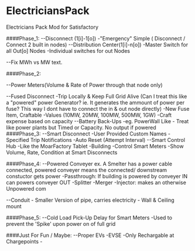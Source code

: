 # ElectriciansPack
Electricians Pack Mod for Satisfactory

####Phase_1:
  --Disconnect (1[i]-1[o]) 
	-"Emergency" Simple ( Disconnect / Connect 2 built in nodes)
  --Distribution Center(1[i]-n[o])
	-Master Switch for all Out[o] Nodes
	-Individual switches for out Nodes

  --Fix MWh vs MW text.

####Phase_2:

  --Power Meters(Volume & Rate of Power through that node only)

  --Fused Disconnect
	-Trip Locally & Keep Full Grid Alive
		(Can I treat this like a "powered" power Generator? ie. It generates the ammount of power per fuse?
                 This way I dont have to connect the in & out node directly)
	-New Fuse Item, Craftable
		-Values (10MW, 20MW, 100MW, 500MW, 1GW)
	-Craft expense based on capacity
  --Battery Back-Ups
	-eg. PowerWall Like
		- Treat like power plants but Timed or Capacity.
			No output if powered
####Phase_3:
  --Smart Disconnect
	-User Provided Custom Names
	-Specified Trip Notifications
	-Auto Reset (Attempt Interval)
  --Smart Control Hub
	-Like the MoarFactory Tablet
	-Building
	-Control Smart Meters
	-Show Volume, Rate, Condition at Smart Disconnects

####Phase_4:
  --Powered Conveyer
		ex. A Smelter has a power cable connected, 
                    powered conveyer means the connected/ downstream constuctor gets power
	-Passthrough: If building is powered by conveyer IN can powers conveyer OUT
		-Splitter
		-Merger
	-Injector: makes an otherwise Unpowered com
 

  --Conduit
	- Smaller Version of pipe, carries electricity
	- Wall & Ceiling mount

####Phase_5:
  --Cold Load Pick-Up Delay for Smart Meters
	-Used to prevent the 'Spike' upon power on of full grid

####Just For Fun / Maybe:
  --Proper EVs
	-EVSE
	-Only Rechargable at Chargepoints
	- 




